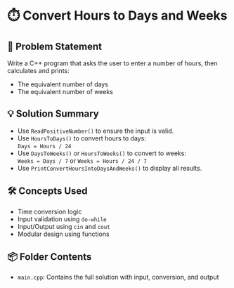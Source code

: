 # ⏱️ Convert Hours to Days and Weeks

## 🧩 Problem Statement
Write a C++ program that asks the user to enter a number of hours, then calculates and prints:
- The equivalent number of days
- The equivalent number of weeks

## 💡 Solution Summary
- Use `ReadPositiveNumber()` to ensure the input is valid.
- Use `HoursToDays()` to convert hours to days:  
  `Days = Hours / 24`
- Use `DaysToWeeks()` or `HoursToWeeks()` to convert to weeks:  
  `Weeks = Days / 7` or `Weeks = Hours / 24 / 7`
- Use `PrintConvertHoursIntoDaysAndWeeks()` to display all results.

## 🛠️ Concepts Used
- Time conversion logic
- Input validation using `do-while`
- Input/Output using `cin` and `cout`
- Modular design using functions

## 📦 Folder Contents
- `main.cpp`: Contains the full solution with input, conversion, and output
